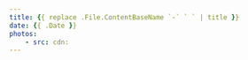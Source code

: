 ```yaml
---
title: {{ replace .File.ContentBaseName `-` ` ` | title }}
date: {{ .Date }}
photos:
    - src: cdn:
---
```

